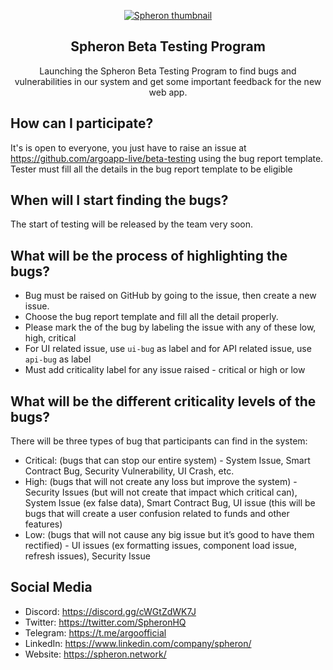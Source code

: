 <p align="center">
  <a href="https://spheron.network/">
    <img src="https://ik.imagekit.io/argo/BugBounty_YtGf5_ATd.png" title="source: imgur.com" alt="Spheron thumbnail" />
  </a>

  <h2 align="center">Spheron Beta Testing Program</h3>

  <p align="center">
     Launching the Spheron Beta Testing Program to find bugs and vulnerabilities in our system and get some important feedback for the new web app.
  </p>
</p>


## How can I participate?

It's is open to everyone, you just have to raise an issue at https://github.com/argoapp-live/beta-testing using the bug report template. Tester must fill all the details in the bug report template to be eligible 

## When will I start finding the bugs?

The start of testing will be released by the team very soon.

## What will be the process of highlighting the bugs?

- Bug must be raised on GitHub by going to the issue, then create a new issue. 
- Choose the bug report template and fill all the detail properly.
- Please mark the <criticality> of the bug by labeling the issue with any of these low, high, critical
- For UI related issue, use `ui-bug` as label and for API related issue, use `api-bug` as label
- Must add criticality label for any issue raised - critical or high or low

## What will be the different criticality levels of the bugs?

There will be three types of bug that participants can find in the system:

- Critical: (bugs that can stop our entire system) - System Issue, Smart Contract Bug, Security Vulnerability, UI Crash, etc.
- High: (bugs that will not create any loss but improve the system) - Security Issues (but will not create that impact which critical can), System Issue (ex false data), Smart Contract Bug, UI issue (this will be bugs that will create a user confusion related to funds and other features)
- Low: (bugs that will not cause any big issue but it’s good to have them rectified) - UI issues (ex formatting issues, component load issue, refresh issues), Security Issue 

## Social Media

- Discord: https://discord.gg/cWGtZdWK7J
- Twitter: https://twitter.com/SpheronHQ
- Telegram: https://t.me/argoofficial
- LinkedIn: https://www.linkedin.com/company/spheron/
- Website: https://spheron.network/
